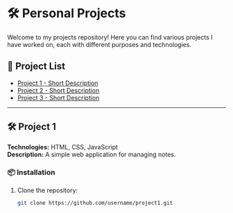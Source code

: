 # 🛠️ Personal Projects

Welcome to my projects repository! Here you can find various projects I have worked on, each with different purposes and technologies.

## 📁 Project List

<ul>
  <li><a href="#project-1">Project 1 - Short Description</a></li>
  <li><a href="#project-2">Project 2 - Short Description</a></li>
  <li><a href="#project-3">Project 3 - Short Description</a></li>
</ul>

---

## 🛠️ Project 1 <a name="project-1"></a>
**Technologies:** HTML, CSS, JavaScript  
**Description:** A simple web application for managing notes.  

### 📦 Installation
1. Clone the repository:
   ```bash
   git clone https://github.com/username/project1.git
